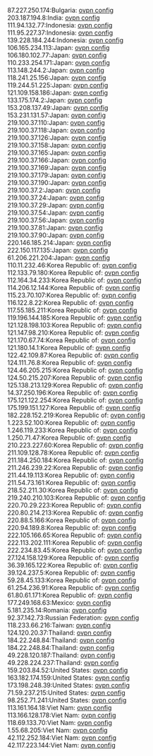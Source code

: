 87.227.250.174:Bulgaria: [ovpn config](vpn/87_227_250_174.ovpn)  
203.187.194.8:India: [ovpn config](vpn/203_187_194_8.ovpn)  
111.94.132.77:Indonesia: [ovpn config](vpn/111_94_132_77.ovpn)  
111.95.227.37:Indonesia: [ovpn config](vpn/111_95_227_37.ovpn)  
139.228.184.244:Indonesia: [ovpn config](vpn/139_228_184_244.ovpn)  
106.165.234.113:Japan: [ovpn config](vpn/106_165_234_113.ovpn)  
106.180.102.77:Japan: [ovpn config](vpn/106_180_102_77.ovpn)  
110.233.254.171:Japan: [ovpn config](vpn/110_233_254_171.ovpn)  
113.148.244.2:Japan: [ovpn config](vpn/113_148_244_2.ovpn)  
118.241.25.156:Japan: [ovpn config](vpn/118_241_25_156.ovpn)  
119.244.51.225:Japan: [ovpn config](vpn/119_244_51_225.ovpn)  
121.109.158.186:Japan: [ovpn config](vpn/121_109_158_186.ovpn)  
133.175.174.2:Japan: [ovpn config](vpn/133_175_174_2.ovpn)  
153.208.137.49:Japan: [ovpn config](vpn/153_208_137_49.ovpn)  
153.231.131.57:Japan: [ovpn config](vpn/153_231_131_57.ovpn)  
219.100.37.110:Japan: [ovpn config](vpn/219_100_37_110.ovpn)  
219.100.37.118:Japan: [ovpn config](vpn/219_100_37_118.ovpn)  
219.100.37.126:Japan: [ovpn config](vpn/219_100_37_126.ovpn)  
219.100.37.158:Japan: [ovpn config](vpn/219_100_37_158.ovpn)  
219.100.37.165:Japan: [ovpn config](vpn/219_100_37_165.ovpn)  
219.100.37.166:Japan: [ovpn config](vpn/219_100_37_166.ovpn)  
219.100.37.169:Japan: [ovpn config](vpn/219_100_37_169.ovpn)  
219.100.37.179:Japan: [ovpn config](vpn/219_100_37_179.ovpn)  
219.100.37.190:Japan: [ovpn config](vpn/219_100_37_190.ovpn)  
219.100.37.2:Japan: [ovpn config](vpn/219_100_37_2.ovpn)  
219.100.37.24:Japan: [ovpn config](vpn/219_100_37_24.ovpn)  
219.100.37.29:Japan: [ovpn config](vpn/219_100_37_29.ovpn)  
219.100.37.54:Japan: [ovpn config](vpn/219_100_37_54.ovpn)  
219.100.37.56:Japan: [ovpn config](vpn/219_100_37_56.ovpn)  
219.100.37.81:Japan: [ovpn config](vpn/219_100_37_81.ovpn)  
219.100.37.90:Japan: [ovpn config](vpn/219_100_37_90.ovpn)  
220.146.185.214:Japan: [ovpn config](vpn/220_146_185_214.ovpn)  
222.150.117.135:Japan: [ovpn config](vpn/222_150_117_135.ovpn)  
61.206.221.204:Japan: [ovpn config](vpn/61_206_221_204.ovpn)  
110.11.232.46:Korea Republic of: [ovpn config](vpn/110_11_232_46.ovpn)  
112.133.79.180:Korea Republic of: [ovpn config](vpn/112_133_79_180.ovpn)  
112.164.34.233:Korea Republic of: [ovpn config](vpn/112_164_34_233.ovpn)  
114.206.12.144:Korea Republic of: [ovpn config](vpn/114_206_12_144.ovpn)  
115.23.70.107:Korea Republic of: [ovpn config](vpn/115_23_70_107.ovpn)  
116.122.8.22:Korea Republic of: [ovpn config](vpn/116_122_8_22.ovpn)  
117.55.185.211:Korea Republic of: [ovpn config](vpn/117_55_185_211.ovpn)  
119.196.144.185:Korea Republic of: [ovpn config](vpn/119_196_144_185.ovpn)  
121.128.198.103:Korea Republic of: [ovpn config](vpn/121_128_198_103.ovpn)  
121.147.98.210:Korea Republic of: [ovpn config](vpn/121_147_98_210.ovpn)  
121.170.67.74:Korea Republic of: [ovpn config](vpn/121_170_67_74.ovpn)  
121.180.14.1:Korea Republic of: [ovpn config](vpn/121_180_14_1.ovpn)  
122.42.109.87:Korea Republic of: [ovpn config](vpn/122_42_109_87.ovpn)  
124.111.76.8:Korea Republic of: [ovpn config](vpn/124_111_76_8.ovpn)  
124.46.205.215:Korea Republic of: [ovpn config](vpn/124_46_205_215.ovpn)  
124.50.215.207:Korea Republic of: [ovpn config](vpn/124_50_215_207.ovpn)  
125.138.213.129:Korea Republic of: [ovpn config](vpn/125_138_213_129.ovpn)  
14.37.250.196:Korea Republic of: [ovpn config](vpn/14_37_250_196.ovpn)  
175.121.122.254:Korea Republic of: [ovpn config](vpn/175_121_122_254.ovpn)  
175.199.151.127:Korea Republic of: [ovpn config](vpn/175_199_151_127.ovpn)  
182.228.152.219:Korea Republic of: [ovpn config](vpn/182_228_152_219.ovpn)  
1.223.52.100:Korea Republic of: [ovpn config](vpn/1_223_52_100.ovpn)  
1.246.119.233:Korea Republic of: [ovpn config](vpn/1_246_119_233.ovpn)  
1.250.71.47:Korea Republic of: [ovpn config](vpn/1_250_71_47.ovpn)  
210.223.227.60:Korea Republic of: [ovpn config](vpn/210_223_227_60.ovpn)  
211.109.128.78:Korea Republic of: [ovpn config](vpn/211_109_128_78.ovpn)  
211.184.250.184:Korea Republic of: [ovpn config](vpn/211_184_250_184.ovpn)  
211.246.239.22:Korea Republic of: [ovpn config](vpn/211_246_239_22.ovpn)  
211.44.19.113:Korea Republic of: [ovpn config](vpn/211_44_19_113.ovpn)  
211.54.73.161:Korea Republic of: [ovpn config](vpn/211_54_73_161.ovpn)  
218.52.211.30:Korea Republic of: [ovpn config](vpn/218_52_211_30.ovpn)  
219.240.210.103:Korea Republic of: [ovpn config](vpn/219_240_210_103.ovpn)  
220.70.29.223:Korea Republic of: [ovpn config](vpn/220_70_29_223.ovpn)  
220.80.214.213:Korea Republic of: [ovpn config](vpn/220_80_214_213.ovpn)  
220.88.5.166:Korea Republic of: [ovpn config](vpn/220_88_5_166.ovpn)  
220.94.189.8:Korea Republic of: [ovpn config](vpn/220_94_189_8.ovpn)  
222.105.166.65:Korea Republic of: [ovpn config](vpn/222_105_166_65.ovpn)  
222.113.202.111:Korea Republic of: [ovpn config](vpn/222_113_202_111.ovpn)  
222.234.83.45:Korea Republic of: [ovpn config](vpn/222_234_83_45.ovpn)  
27.124.158.129:Korea Republic of: [ovpn config](vpn/27_124_158_129.ovpn)  
36.39.165.122:Korea Republic of: [ovpn config](vpn/36_39_165_122.ovpn)  
39.124.237.5:Korea Republic of: [ovpn config](vpn/39_124_237_5.ovpn)  
59.28.45.133:Korea Republic of: [ovpn config](vpn/59_28_45_133.ovpn)  
61.254.236.91:Korea Republic of: [ovpn config](vpn/61_254_236_91.ovpn)  
61.80.61.171:Korea Republic of: [ovpn config](vpn/61_80_61_171.ovpn)  
177.249.168.63:Mexico: [ovpn config](vpn/177_249_168_63.ovpn)  
5.181.235.14:Romania: [ovpn config](vpn/5_181_235_14.ovpn)  
92.37.142.73:Russian Federation: [ovpn config](vpn/92_37_142_73.ovpn)  
118.233.66.216:Taiwan: [ovpn config](vpn/118_233_66_216.ovpn)  
124.120.20.37:Thailand: [ovpn config](vpn/124_120_20_37.ovpn)  
184.22.248.84:Thailand: [ovpn config](vpn/184_22_248_84.ovpn)  
184.22.248.84:Thailand: [ovpn config](vpn/184_22_248_84.ovpn)  
49.228.120.187:Thailand: [ovpn config](vpn/49_228_120_187.ovpn)  
49.228.224.237:Thailand: [ovpn config](vpn/49_228_224_237.ovpn)  
159.203.84.52:United States: [ovpn config](vpn/159_203_84_52.ovpn)  
163.182.174.159:United States: [ovpn config](vpn/163_182_174_159.ovpn)  
173.198.248.39:United States: [ovpn config](vpn/173_198_248_39.ovpn)  
71.59.237.215:United States: [ovpn config](vpn/71_59_237_215.ovpn)  
98.252.71.241:United States: [ovpn config](vpn/98_252_71_241.ovpn)  
113.161.164.18:Viet Nam: [ovpn config](vpn/113_161_164_18.ovpn)  
113.166.128.178:Viet Nam: [ovpn config](vpn/113_166_128_178.ovpn)  
118.69.133.70:Viet Nam: [ovpn config](vpn/118_69_133_70.ovpn)  
1.55.68.205:Viet Nam: [ovpn config](vpn/1_55_68_205.ovpn)  
42.112.252.184:Viet Nam: [ovpn config](vpn/42_112_252_184.ovpn)  
42.117.223.144:Viet Nam: [ovpn config](vpn/42_117_223_144.ovpn)  
